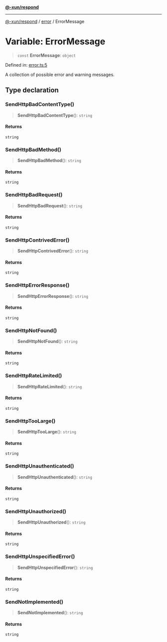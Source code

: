 [**@-xun/respond**](../../README.md)

***

[@-xun/respond](../../README.md) / [error](../README.md) / ErrorMessage

# Variable: ErrorMessage

> `const` **ErrorMessage**: `object`

Defined in: [error.ts:5](https://github.com/Xunnamius/api-utils/blob/7043346440f4234ebd4f9ce5c0c70a3a86a21c41/packages/respond/src/error.ts#L5)

A collection of possible error and warning messages.

## Type declaration

### SendHttpBadContentType()

> **SendHttpBadContentType**(): `string`

#### Returns

`string`

### SendHttpBadMethod()

> **SendHttpBadMethod**(): `string`

#### Returns

`string`

### SendHttpBadRequest()

> **SendHttpBadRequest**(): `string`

#### Returns

`string`

### SendHttpContrivedError()

> **SendHttpContrivedError**(): `string`

#### Returns

`string`

### SendHttpErrorResponse()

> **SendHttpErrorResponse**(): `string`

#### Returns

`string`

### SendHttpNotFound()

> **SendHttpNotFound**(): `string`

#### Returns

`string`

### SendHttpRateLimited()

> **SendHttpRateLimited**(): `string`

#### Returns

`string`

### SendHttpTooLarge()

> **SendHttpTooLarge**(): `string`

#### Returns

`string`

### SendHttpUnauthenticated()

> **SendHttpUnauthenticated**(): `string`

#### Returns

`string`

### SendHttpUnauthorized()

> **SendHttpUnauthorized**(): `string`

#### Returns

`string`

### SendHttpUnspecifiedError()

> **SendHttpUnspecifiedError**(): `string`

#### Returns

`string`

### SendNotImplemented()

> **SendNotImplemented**(): `string`

#### Returns

`string`
